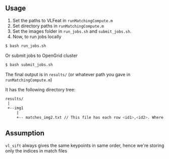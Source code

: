 
Usage
-----
1. Set the paths to VLFeat in `runMatchingCompute.m`
2. Set directory paths in `runMatchingCompute.m`
3. Set the images folder in `run_jobs.sh` and `submit_jobs.sh`.
4. Now, to run jobs locally
```bash
$ bash run_jobs.sh
```
Or submit jobs to OpenGrid cluster
```bash
$ bash submit_jobs.sh
```

The final output is in `results/` (or whatever path you gave in `runMatchingCompute.m`)

It has the following directory tree:
```bash
results/
 |
 +--img1
     |
     +-- matches_img2.txt // This file has each row <id1>,<id2>. Where id1 is kpt id in img1, and id2 is in img2 (as found by VLFeat SIFT)
```

Assumption
----------
`vl_sift` always gives the same keypoints in same order, hence we're storing only the indices in match files
